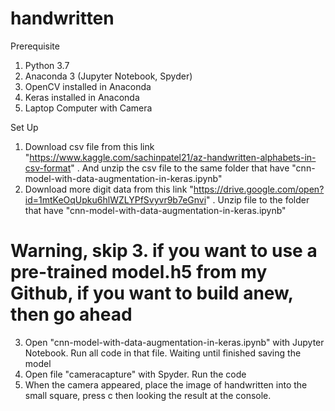 # handwritten
Prerequisite
1. Python 3.7
2. Anaconda 3 (Jupyter Notebook, Spyder)
3. OpenCV installed in Anaconda
4. Keras installed in Anaconda
5. Laptop Computer with Camera

Set Up
1. Download csv file from this link "https://www.kaggle.com/sachinpatel21/az-handwritten-alphabets-in-csv-format" . 
And unzip the csv file to the same folder that have "cnn-model-with-data-augmentation-in-keras.ipynb"
2. Download more digit data from this link "https://drive.google.com/open?id=1mtKeOqUpku6hlWZLYPfSvyvr9b7eGnvi" .
Unzip file to the folder that have "cnn-model-with-data-augmentation-in-keras.ipynb"
# Warning, skip 3. if you want to use a pre-trained model.h5 from my Github, if you want to build anew, then go ahead 
3. Open "cnn-model-with-data-augmentation-in-keras.ipynb" with Jupyter Notebook. Run all code in that file. Waiting until finished saving the model
4. Open file "cameracapture" with Spyder. Run the code
5. When the camera appeared, place the image of handwritten into the small square, press c then looking the result at the console.
